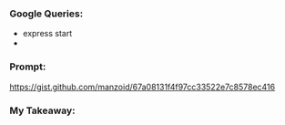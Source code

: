 ### Google Queries:
- express start
-


### Prompt:
https://gist.github.com/manzoid/67a08131f4f97cc33522e7c8578ec416

### My Takeaway: